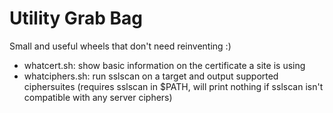 # Utility Grab Bag

Small and useful wheels that don't need reinventing :)

* whatcert.sh: show basic information on the certificate a site is using
* whatciphers.sh: run sslscan on a target and output supported ciphersuites (requires sslscan in $PATH, will print nothing if sslscan isn't compatible with any server ciphers)

